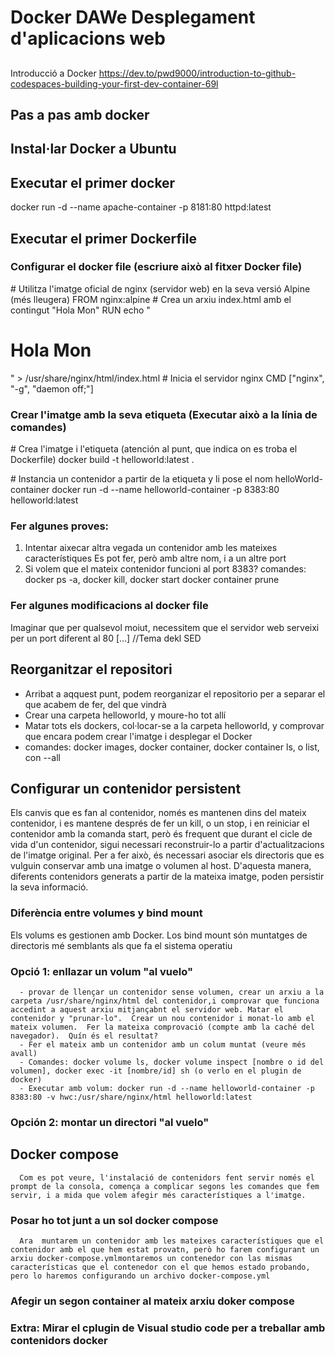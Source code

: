 # Docker DAWe Desplegament d'aplicacions web
##
Introducció a Docker
https://dev.to/pwd9000/introduction-to-github-codespaces-building-your-first-dev-container-69l

## Pas a pas amb docker

## Instal·lar Docker a Ubuntu

## Executar el primer docker
   docker run -d --name apache-container -p 8181:80 httpd:latest

## Executar el primer Dockerfile

   ### Configurar el docker file (escriure això al fitxer Docker file)
   \# Utilitza l'imatge oficial de nginx (servidor web) en la seva versió Alpine (més lleugera)
   FROM nginx:alpine
   \# Crea un arxiu index.html amb el contingut "Hola Mon"
   RUN echo "<h1>Hola Mon</h1>" > /usr/share/nginx/html/index.html
   \# Inicia el servidor nginx
   CMD ["nginx", "-g", "daemon off;"]

   ### Crear l'imatge amb la seva etiqueta (Executar això a la línia de comandes)

   \# Crea l'imatge i l'etiqueta (atención al punt, que indica on es troba el Dockerfile)
   docker build -t helloworld:latest .

   \# Instancia un contenidor a partir de la etiqueta y li pose el nom helloWorld-container
   docker run -d --name helloworld-container -p 8383:80 helloworld:latest

   ### Fer algunes proves:
   1. Intentar aixecar altra vegada un contenidor amb les mateixes característiques
      Es pot fer, però amb altre nom, i a un altre port
   2. Si volem que el mateix contenidor funcioni al port 8383?
      comandes: docker ps -a, docker kill, docker start docker container prune

   ### Fer algunes modificacions al docker file
   Imaginar que per qualsevol moiut, necessitem que el servidor web serveixi per un port diferent al 80
   [...] //Tema dekl SED 

## Reorganitzar el repositori
   - Arribat a aqquest punt, podem reorganizar el repositorio per a separar el que acabem de fer, del que vindrà
   - Crear una carpeta helloworld, y moure-ho tot allí
   - Matar tots els dockers, col·locar-se a la carpeta helloworld, y comprovar que encara podem crear l'imatge i desplegar el Docker
   - comandes: docker images, docker container, docker container ls, o list, con --all

## Configurar un contenidor persistent
Els canvis que es fan al contenidor, només es mantenen dins del mateix contenidor, i es mantene després de fer un kill, o un stop, i en reiniciar el contenidor amb la comanda start, però és frequent que durant el cicle de vida d'un contenidor, sigui necessari reconstruir-lo a partir d'actualitzacions de l'imatge original.  Per a fer això, és necessari asociar els directoris que es vulguin conservar amb una imatge o volumen al host.  D'aquesta manera, diferents contenidors generats a partir de la mateixa imatge, poden persistir la seva informació.  

### Diferència entre volumes y bind mount
   Els volums es gestionen amb Docker.
   Los bind mount són muntatges de directoris mé semblants als que fa el sistema operatiu
   ### Opció 1: enllazar un volum "al vuelo"
      - provar de llençar un contenidor sense volumen, crear un arxiu a la carpeta /usr/share/nginx/html del contenidor,i comprovar que funciona accedint a aquest arxiu mitjançabnt el servidor web. Matar el contenidor y "prunar-lo".  Crear un nou contenidor i monat-lo amb el mateix volumen.  Fer la mateixa comprovació (compte amb la caché del navegador).  Quín és el resultat?
      - Fer el mateix amb un contenidor amb un colum muntat (veure més avall)
      - Comandes: docker volume ls, docker volume inspect [nombre o id del volumen], docker exec -it [nombre/id] sh (o verlo en el plugin de docker)
      - Executar amb volum: docker run -d --name helloworld-container -p 8383:80 -v hwc:/usr/share/nginx/html helloworld:latest
   ### Opción 2: montar un directori "al vuelo"

   ## Docker compose
      Com es pot veure, l'instalació de contenidors fent servir només el prompt de la consola, comença a complicar segons les comandes que fem servir, i a mida que volem afegir més característiques a l'imatge.

   ### Posar ho tot junt a un sol docker compose
      Ara  muntarem un contenidor amb les mateixes característiques que el contenidor amb el que hem estat provatn, però ho farem configurant un arxiu docker-compose.ymlmontaremos un contenedor con las mismas características que el contenedor con el que hemos estado probando, pero lo haremos configurando un archivo docker-compose.yml

   ### Afegir un segon container al mateix arxiu doker compose
   ### Extra: Mirar el cplugin de Visual studio code per a treballar amb contenidors docker



